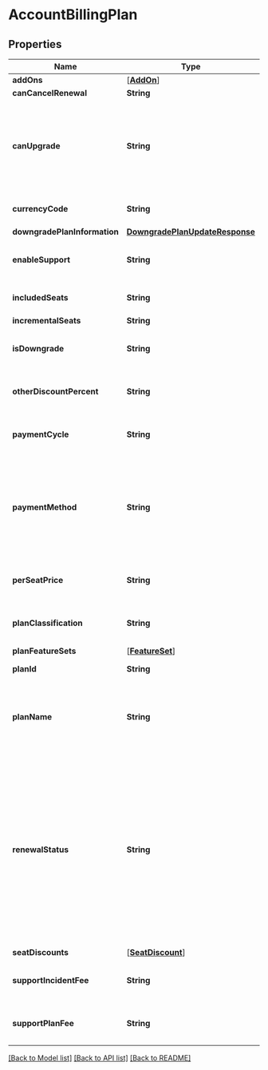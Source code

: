 # AccountBillingPlan

## Properties
Name | Type | Description | Notes
------------ | ------------- | ------------- | -------------
**addOns** | [[**AddOn**](AddOn.md)] | Reserved for DocuSign. | [optional] 
**canCancelRenewal** | **String** | Reserved for DocuSign. | [optional] 
**canUpgrade** | **String** | When set to **true**, specifies that you can upgrade the account through the API. For GET methods, you must set the &#x60;include_metadata&#x60; query parameter to **true** for this property to appear in the response. | [optional] 
**currencyCode** | **String** | Specifies the ISO currency code to use for the account. | [optional] 
**downgradePlanInformation** | [**DowngradePlanUpdateResponse**](DowngradePlanUpdateResponse.md) |  | [optional] 
**enableSupport** | **String** | When set to **true**, customer support is provided as part of the account plan. | [optional] 
**includedSeats** | **String** | The number of seats (users) included in the plan. | [optional] 
**incrementalSeats** | **String** | Reserved for DocuSign. | [optional] 
**isDowngrade** | **String** | When **true**, the account has been downgraded from a premium account type. Otherwise **false**. | [optional] 
**otherDiscountPercent** | **String** | Any other percentage discount for the plan.  Example: &#x60;\&quot;0.00\&quot;&#x60; | [optional] 
**paymentCycle** | **String** | The payment cycle associated with the plan. The possible values are:   - &#x60;Monthly&#x60; - &#x60;Annually&#x60;  | [optional] 
**paymentMethod** | **String** | The payment method used for the billing plan. Valid values are:  - &#x60;NotSupported&#x60; - &#x60;CreditCard&#x60; - &#x60;PurchaseOrder&#x60; - &#x60;Premium&#x60; - &#x60;Freemium&#x60; - &#x60;FreeTrial&#x60; - &#x60;AppStore&#x60; - &#x60;DigitalExternal&#x60; - &#x60;DirectDebit&#x60; | [optional] 
**perSeatPrice** | **String** | The per-seat price associated with the plan.  Example: &#x60;\&quot;456.0000\&quot;&#x60; | [optional] 
**planClassification** | **String** | Identifies the type of plan. Examples include:  - &#x60;business&#x60; - &#x60;corporate&#x60; - &#x60;enterprise&#x60;  - &#x60;free&#x60; | [optional] 
**planFeatureSets** | [[**FeatureSet**](FeatureSet.md)] | Reserved for DocuSign. | [optional] 
**planId** | **String** | DocuSign&#39;s id for the account plan. | [optional] 
**planName** | **String** | The name of the billing plan used for the account.  Examples:   - &#x60;Personal - Annual&#x60; - &#x60;Unlimited Envelope Subscription - Annual Billing&#x60; | [optional] 
**renewalStatus** | **String** | The renewal status for the account. Valid values are:  * &#x60;auto&#x60;: The account automatically renews. * &#x60;queued_for_close&#x60;: The account will be closed at the &#x60;billingPeriodEndDate&#x60;. * &#x60;queued_for_downgrade&#x60;: The account will be downgraded at the &#x60;billingPeriodEndDate&#x60;.  **Note**: For GET methods, you must set the &#x60;include_metadata&#x60; query parameter to **true** for this property to appear in the response. | [optional] 
**seatDiscounts** | [[**SeatDiscount**](SeatDiscount.md)] |    | [optional] 
**supportIncidentFee** | **String** | The support incident fee charged for each support incident.  Example: &#x60;\&quot;$0.00\&quot;&#x60; | [optional] 
**supportPlanFee** | **String** | The support plan fee charged for this plan.  Example: &#x60;\&quot;$0.00\&quot;&#x60; | [optional] 

[[Back to Model list]](../README.md#documentation-for-models) [[Back to API list]](../README.md#documentation-for-api-endpoints) [[Back to README]](../README.md)


